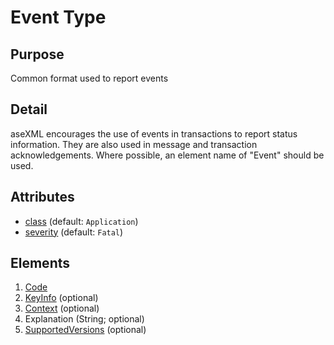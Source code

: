# Event Type

## Purpose

Common format used to report events

## Detail

aseXML encourages the use of events in transactions to report status information. They are also used in message and transaction acknowledgements. Where possible, an element name of "Event" should be used.

## Attributes

- [class](EventClass) (default: `Application`)
- [severity](EventSeverity) (default: `Fatal`)

## Elements

1. [Code](EventCode)
2. [KeyInfo](EventKeyInfo) (optional)
3. [Context](EventContext) (optional)
4. Explanation (String; optional)
5. [SupportedVersions](EventSupportedVersions) (optional)
